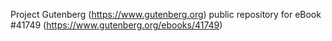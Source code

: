 Project Gutenberg (https://www.gutenberg.org) public repository for eBook #41749 (https://www.gutenberg.org/ebooks/41749)
